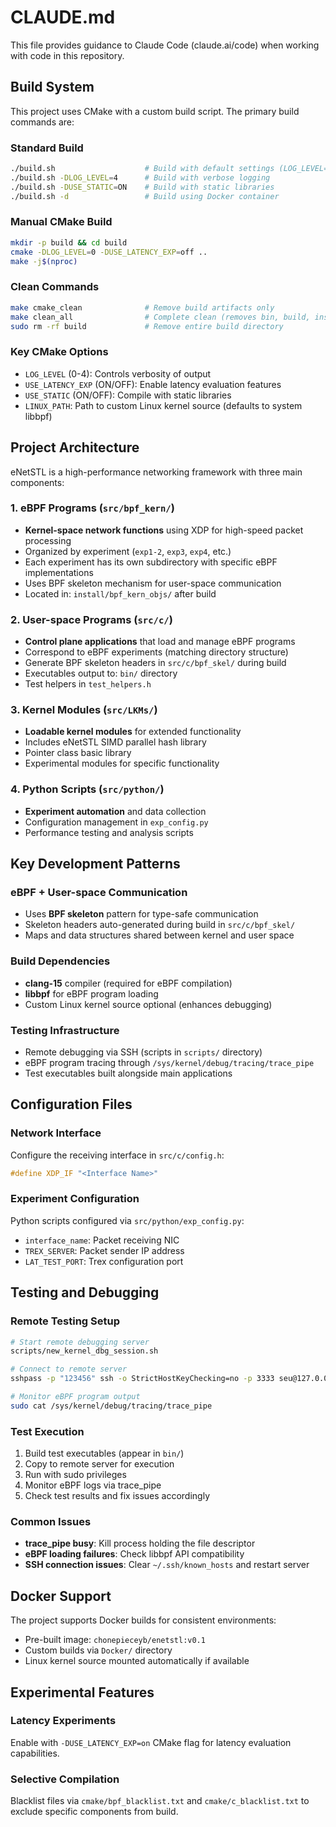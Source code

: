 # CLAUDE.md

This file provides guidance to Claude Code (claude.ai/code) when working with code in this repository.

## Build System

This project uses CMake with a custom build script. The primary build commands are:

### Standard Build
```bash
./build.sh                    # Build with default settings (LOG_LEVEL=0)
./build.sh -DLOG_LEVEL=4      # Build with verbose logging
./build.sh -DUSE_STATIC=ON    # Build with static libraries
./build.sh -d                 # Build using Docker container
```

### Manual CMake Build
```bash
mkdir -p build && cd build
cmake -DLOG_LEVEL=0 -DUSE_LATENCY_EXP=off ..
make -j$(nproc)
```

### Clean Commands
```bash
make cmake_clean              # Remove build artifacts only
make clean_all                # Complete clean (removes bin, build, install, bpf_skel)
sudo rm -rf build             # Remove entire build directory
```

### Key CMake Options
- `LOG_LEVEL` (0-4): Controls verbosity of output
- `USE_LATENCY_EXP` (ON/OFF): Enable latency evaluation features
- `USE_STATIC` (ON/OFF): Compile with static libraries
- `LINUX_PATH`: Path to custom Linux kernel source (defaults to system libbpf)

## Project Architecture

eNetSTL is a high-performance networking framework with three main components:

### 1. eBPF Programs (`src/bpf_kern/`)
- **Kernel-space network functions** using XDP for high-speed packet processing
- Organized by experiment (`exp1-2`, `exp3`, `exp4`, etc.)
- Each experiment has its own subdirectory with specific eBPF implementations
- Uses BPF skeleton mechanism for user-space communication
- Located in: `install/bpf_kern_objs/` after build

### 2. User-space Programs (`src/c/`)
- **Control plane applications** that load and manage eBPF programs
- Correspond to eBPF experiments (matching directory structure)
- Generate BPF skeleton headers in `src/c/bpf_skel/` during build
- Executables output to: `bin/` directory
- Test helpers in `test_helpers.h`

### 3. Kernel Modules (`src/LKMs/`)
- **Loadable kernel modules** for extended functionality
- Includes eNetSTL SIMD parallel hash library
- Pointer class basic library
- Experimental modules for specific functionality

### 4. Python Scripts (`src/python/`)
- **Experiment automation** and data collection
- Configuration management in `exp_config.py`
- Performance testing and analysis scripts

## Key Development Patterns

### eBPF + User-space Communication
- Uses **BPF skeleton** pattern for type-safe communication
- Skeleton headers auto-generated during build in `src/c/bpf_skel/`
- Maps and data structures shared between kernel and user space

### Build Dependencies
- **clang-15** compiler (required for eBPF compilation)
- **libbpf** for eBPF program loading
- Custom Linux kernel source optional (enhances debugging)

### Testing Infrastructure
- Remote debugging via SSH (scripts in `scripts/` directory)
- eBPF program tracing through `/sys/kernel/debug/tracing/trace_pipe`
- Test executables built alongside main applications

## Configuration Files

### Network Interface
Configure the receiving interface in `src/c/config.h`:
```c
#define XDP_IF "<Interface Name>"
```

### Experiment Configuration
Python scripts configured via `src/python/exp_config.py`:
- `interface_name`: Packet receiving NIC
- `TREX_SERVER`: Packet sender IP address
- `LAT_TEST_PORT`: Trex configuration port

## Testing and Debugging

### Remote Testing Setup
```bash
# Start remote debugging server
scripts/new_kernel_dbg_session.sh

# Connect to remote server
sshpass -p "123456" ssh -o StrictHostKeyChecking=no -p 3333 seu@127.0.0.1

# Monitor eBPF program output
sudo cat /sys/kernel/debug/tracing/trace_pipe
```

### Test Execution
1. Build test executables (appear in `bin/`)
2. Copy to remote server for execution
3. Run with sudo privileges
4. Monitor eBPF logs via trace_pipe
5. Check test results and fix issues accordingly

### Common Issues
- **trace_pipe busy**: Kill process holding the file descriptor
- **eBPF loading failures**: Check libbpf API compatibility
- **SSH connection issues**: Clear `~/.ssh/known_hosts` and restart server

## Docker Support

The project supports Docker builds for consistent environments:
- Pre-built image: `chonepieceyb/enetstl:v0.1`
- Custom builds via `Docker/` directory
- Linux kernel source mounted automatically if available

## Experimental Features

### Latency Experiments
Enable with `-DUSE_LATENCY_EXP=on` CMake flag for latency evaluation capabilities.

### Selective Compilation
Blacklist files via `cmake/bpf_blacklist.txt` and `cmake/c_blacklist.txt` to exclude specific components from build.